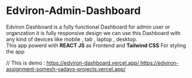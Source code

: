 # Edviron-Admin-Dashboard

Edviron Dashboard is a fully functional Dashboard for admin user or organzation it is fully responsive design we can use this Dashboard with any kind of devices like mobile , tab , laptop , desktop.  
This app powerd with **REACT JS** as Frontend and **Tailwind CSS** For styling the app


// This is demo : [https://edviron-dashboard.vercel.app/ ](https://edviron-assignment-somesh-yadavs-projects.vercel.app/)https://edviron-assignment-somesh-yadavs-projects.vercel.app/
